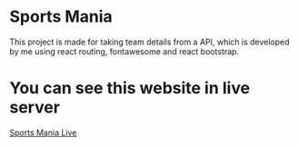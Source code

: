 # Sports Mania
This project is made for taking team details from a API, which is developed by me using react routing, fontawesome and react bootstrap.

# You can see this website in live server
[Sports Mania Live](https://jovial-euler-2a9421.netlify.app/)
